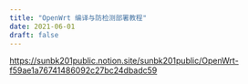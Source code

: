 ```yaml
---
title: "OpenWrt 编译与防检测部署教程"
date: 2021-06-01
draft: false
---
```


https://sunbk201public.notion.site/sunbk201public/OpenWrt-f59ae1a76741486092c27bc24dbadc59